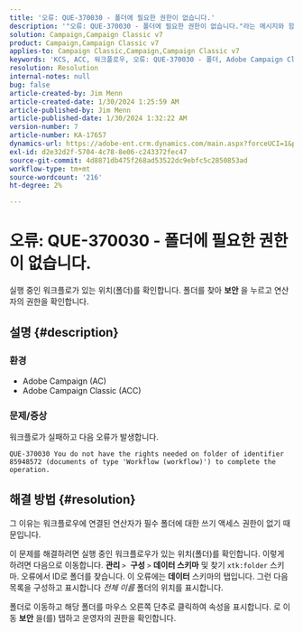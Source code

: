 ```yaml
---
title: '오류: QUE-370030 - 폴더에 필요한 권한이 없습니다.'
description: '"오류: QUE-370030 - 폴더에 필요한 권한이 없습니다."라는 메시지와 함께 워크플로우가 실패하는 Adobe Campaign 문제를 해결하는 방법에 대해 알아봅니다."'
solution: Campaign,Campaign Classic v7
product: Campaign,Campaign Classic v7
applies-to: Campaign Classic,Campaign,Campaign Classic v7
keywords: 'KCS, ACC, 워크플로우, 오류: QUE-370030 - 폴더, Adobe Campaign Classic, 문제 해결, Adobe Campaign에 필요한 권한이 없습니다.'
resolution: Resolution
internal-notes: null
bug: false
article-created-by: Jim Menn
article-created-date: 1/30/2024 1:25:59 AM
article-published-by: Jim Menn
article-published-date: 1/30/2024 1:32:22 AM
version-number: 7
article-number: KA-17657
dynamics-url: https://adobe-ent.crm.dynamics.com/main.aspx?forceUCI=1&pagetype=entityrecord&etn=knowledgearticle&id=7bcf7580-0ebf-ee11-9079-6045bd006268
exl-id: d2e32d2f-5704-4c78-8e06-c243372fec47
source-git-commit: 4d8871db475f268ad53522dc9ebfc5c2850853ad
workflow-type: tm+mt
source-wordcount: '216'
ht-degree: 2%

---
```


# 오류: QUE-370030 - 폴더에 필요한 권한이 없습니다.


실행 중인 워크플로가 있는 위치(폴더)를 확인합니다. 폴더를 찾아 <b>보안</b> 을 누르고 연산자의 권한을 확인합니다.

## 설명 {#description}


### <b>환경</b>

- Adobe Campaign (AC)
- Adobe Campaign Classic (ACC)


### <b>문제/증상</b>

워크플로가 실패하고 다음 오류가 발생합니다.


```
QUE-370030 You do not have the rights needed on folder of identifier 85948572 (documents of type 'Workflow (workflow)') to complete the operation.
```



## 해결 방법 {#resolution}


그 이유는 워크플로우에 연결된 연산자가 필수 폴더에 대한 쓰기 액세스 권한이 없기 때문입니다.

이 문제를 해결하려면 실행 중인 워크플로우가 있는 위치(폴더)를 확인합니다. 이렇게 하려면 다음으로 이동합니다. <b>관리 </b>`>`  <b>구성</b> `>`  <b>데이터 스키마</b> 및 찾기 `xtk:folder` 스키마. 오류에서 ID로 폴더를 찾습니다. 이 오류에는 <b>데이터</b> 스키마의 탭입니다. 그런 다음 목록을 구성하고 표시합니다 *전체 이름* 폴더의 위치를 표시합니다.

폴더로 이동하고 해당 폴더를 마우스 오른쪽 단추로 클릭하여 속성을 표시합니다. 로 이동 <b>보안</b> 을(를) 탭하고 운영자의 권한을 확인합니다.
